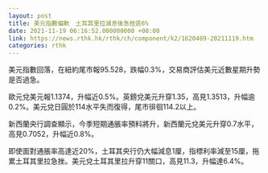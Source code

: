 ```yaml
---
layout: post
title: 美元指數偏軟　土耳其里拉減息後急挫逾6%
date: 2021-11-19 06:16:52.000000000 +08:00
link: https://news.rthk.hk/rthk/ch/component/k2/1620489-20211119.htm
categories: rthk
---
```


美元指數回落，在紐約尾市報95.528，跌幅0.3%，交易商評估美元近數星期升勢是否過急。

歐元兌美元報1.1374，升幅近0.5%。英鎊兌美元升穿1.35，高見1.3513，升幅逾0.2%。美元兌日圓於114水平失而復得，尾市徘徊114.2以上。

新西蘭央行調查顯示，今季短期通脹率預料將升，新西蘭元兌美元升穿0.7水平，高見0.7052，升幅近0.8%。

即使面對通脹率高達近20%，土耳其央行仍大幅減息1厘，指標利率減至15厘，拖累土耳其里拉急挫。美元兌土耳其里拉升穿11關口，高見11.3，升幅達6.4%。
